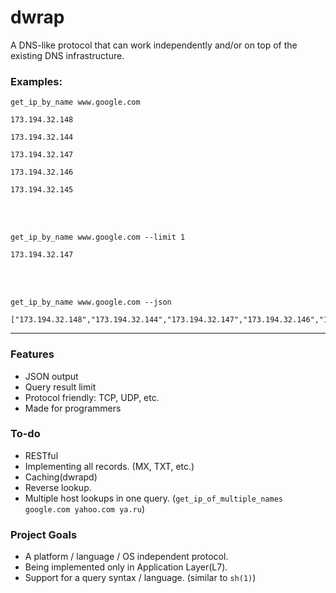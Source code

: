 # dwrap
A DNS-like protocol that can work independently and/or on top of the existing DNS infrastructure.


### Examples:

`get_ip_by_name www.google.com`
```
173.194.32.148

173.194.32.144

173.194.32.147

173.194.32.146

173.194.32.145
```
<br />
<br />

`get_ip_by_name www.google.com --limit 1`
```
173.194.32.147
```
<br />
<br />

`get_ip_by_name www.google.com --json`
```
["173.194.32.148","173.194.32.144","173.194.32.147","173.194.32.146","173.194.32.145"]
```
---

### Features
  - JSON output
  - Query result limit
  - Protocol friendly: TCP, UDP, etc.
  - Made for programmers

### To-do
  - RESTful
  - Implementing all records. (MX, TXT, etc.)
  - Caching(dwrapd)
  - Reverse lookup.
  - Multiple host lookups in one query. (`get_ip_of_multiple_names google.com yahoo.com ya.ru`)

### Project Goals
  - A platform / language / OS independent protocol.
  - Being implemented only in Application Layer(L7).
  - Support for a query syntax / language. (similar to `sh(1)`)
